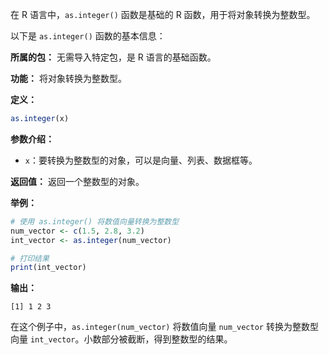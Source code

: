 在 R 语言中，`as.integer()` 函数是基础的 R 函数，用于将对象转换为整数型。

以下是 `as.integer()` 函数的基本信息：

**所属的包：** 无需导入特定包，是 R 语言的基础函数。

**功能：** 将对象转换为整数型。

**定义：**
```R
as.integer(x)
```

**参数介绍：**
- `x`：要转换为整数型的对象，可以是向量、列表、数据框等。

**返回值：**
返回一个整数型的对象。

**举例：**
```R
# 使用 as.integer() 将数值向量转换为整数型
num_vector <- c(1.5, 2.8, 3.2)
int_vector <- as.integer(num_vector)

# 打印结果
print(int_vector)
```

**输出：**
```
[1] 1 2 3
```

在这个例子中，`as.integer(num_vector)` 将数值向量 `num_vector` 转换为整数型向量 `int_vector`。小数部分被截断，得到整数型的结果。